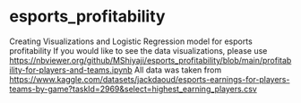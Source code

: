 # esports_profitability
Creating Visualizations and Logistic Regression model for esports profitability
If you would like to see the data visualizations, please use https://nbviewer.org/github/MShiyaji/esports_profitability/blob/main/profitability-for-players-and-teams.ipynb
All data was taken from https://www.kaggle.com/datasets/jackdaoud/esports-earnings-for-players-teams-by-game?taskId=2969&select=highest_earning_players.csv
